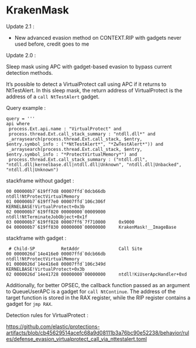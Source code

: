 # KrakenMask

Update 2.1 :

- New advanced evasion method on CONTEXT.RIP with gadgets never used before, credit goes to me

Update 2.0 :

Sleep mask using APC with gadget-based evasion to bypass current detection methods.

It’s possible to detect a VirtualProtect call using APC if it returns to NtTestAlert. In this sleep mask, the return address of VirtualProtect is the address of a  ```call NtTestAlert``` gadget.

Query example :
```
query = '''
api where 
 process.Ext.api.name : "VirtualProtect" and 
 process.thread.Ext.call_stack_summary : "ntdll.dll*" and 
 _arraysearch(process.thread.Ext.call_stack, $entry, $entry.symbol_info : ("*NtTestAlert*", "*ZwTestAlert*")) and 
 _arraysearch(process.thread.Ext.call_stack, $entry, $entry.symbol_info : "*ProtectVirtualMemory*") and 
 process.thread.Ext.call_stack_summary : ("ntdll.dll", "ntdll.dll|kernelbase.dll|ntdll.dll|Unknown", "ntdll.dll|Unbacked", "ntdll.dll|Unknown")
```

stackframe without gadget :

```
00 000000b7`619ff7d8 00007ffd`0dcb66db     ntdll!NtProtectVirtualMemory
01 000000b7`619ff7e0 00007ffd`106c306f     KERNELBASE!VirtualProtect+0x3b
02 000000b7`619ff820 00000000`00009000     ntdll!NtTerminateJobObject+0x1f
03 000000b7`619ff828 00007ff6`7f710000     0x9000
04 000000b7`619ff830 00000000`00000000     KrakenMask!__ImageBase
```
stackframe with gadget :

```
 # Child-SP          RetAddr               Call Site
00 0000026d`14e416e0 00007ffd`0dcb66db     ntdll!NtProtectVirtualMemory
01 0000026d`14e416e8 00007ffd`106c349d     KERNELBASE!VirtualProtect+0x3b
02 0000026d`14e41728 00000000`00000000     ntdll!KiUserApcHandler+0xd
```

Additionally, for better OPSEC, the callback function passed as an argument to QueueUserAPC is a gadget for ```call NtContinue```. The address of the target function is stored in the RAX register, while the RIP register contains a gadget for ```jmp RAX```.

Detection rules for VirtualProtect :

https://github.com/elastic/protections-artifacts/blob/cb45629514acefc68a9d08111b3a76bc90e52238/behavior/rules/defense_evasion_virtualprotect_call_via_nttestalert.toml
